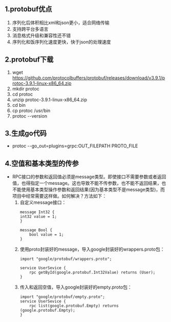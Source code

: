 ##  1.protobuf优点
1.  序列化后体积相比xml和json更小，适合网络传输
2.  支持跨平台多语言
3.  消息格式升级和兼容性还不错
4.  序列化和饭序列化速度更快，快于json的处理速度

##  2.protobuf下载
1.  wget https://github.com/protocolbuffers/protobuf/releases/download/v3.9.1/protoc-3.9.1-linux-x86_64.zip
2.  mkdir protoc
3.  cd protoc
4.  unzip protoc-3.9.1-linux-x86_64.zip
5.  cd bin
6.  cp protoc /usr/bin
7.  protoc --version

##  3.生成go代码
-   protoc --go_out=plugins=grpc:OUT_FILEPATH PROTO_FILE

##  4.空值和基本类型的传参
-   RPC接口的参数和返回值必须是message类型。即使接口不需要参数或者返回值，也得指定一个message。这也导致不能不传参数，也不能不返回结果，也不能使用基本类型操作参数和返回结果(因为基本类型不是message类型)，而项目中经常需要这样做。如何解决？方法如下：
    1.  自定义message接口：
        ```
        message Int32 {
        int32 value = 1;
        }

        message Bool {
            bool value = 1;
        }
        ```
    2.  使用proto封装好的message，导入google封装好的wrappers.proto包：
        ```
        import "google/protobuf/wrappers.proto";

        service UserSevice {
            rpc getById(google.protobuf.Int32Value) returns (User);
        }
        ```
    3.  传入和返回空值，导入google封装好的empty.proto包：
        ```
        import "google/protobuf/empty.proto";
        service UserSevice {
            rpc list(google.protobuf.Empty) returns (google.protobuf.Empty);
        }
        ```
    